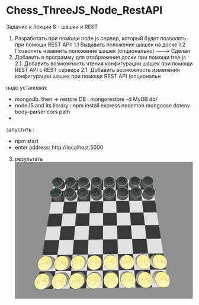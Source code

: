 # Chess_ThreeJS_Node_RestAPI
Задание к лекции 8 - шашки и REST
1. Разработать при помощи node.js сервер, который будет позволять при помощи REST API:
1.1 Выдавать положение шашек на доске 
1.2 Позволять изменять положение шашек (опционально)
---> Cделал
2. Добавить в программу для отображения доски при помощи tree.js :
2.1. Добавить возможность чтения конфигурации шашек при помощи REST API c REST сервера
2.1. Добавить возможность изменения конфигурации шашек при помощи REST API (опциональн

надо установки:
  - mongodb. then -> restore DB : mongorestore -d MyDB db/
  - nodeJS and its library : npm install express nodemon mongoose dotenv body-parser cors path
  - 
запустить : 
- npm start
- enter address: http://localhost:5000
3. результать 
![Capture](./image/Capture.PNG)
